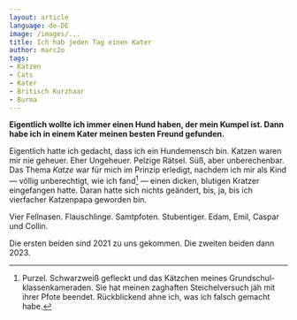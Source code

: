 ```yaml
---
layout: article
language: de-DE
image: /images/...
title: Ich hab jeden Tag einen Kater
author: marc2o
tags:
- Katzen
- Cats
- Kater
- Britisch Kurzhaar
- Burma
---
```


**Eigentlich wollte ich immer einen Hund haben, der mein Kumpel ist. Dann habe ich in einem Kater meinen besten Freund gefunden.**

Eigentlich hatte ich gedacht, dass ich ein Hundemensch bin. Katzen waren mir nie geheuer. Eher Ungeheuer. Pelzige Rätsel. Süß, aber unberechenbar. Das Thema _Katze_ war für mich im Prinzip erledigt, nachdem ich mir als Kind — völlig unberechtigt, wie ich fand[^1] — einen dicken, blutigen Kratzer eingefangen hatte. Daran hatte sich nichts geändert, bis, ja, bis ich vierfacher Katzenpapa geworden bin.

<!--more-->

Vier Fellnasen. Flauschlinge. Samtpfoten. Stubentiger. Edam, Emil, Caspar und Collin.

Die ersten beiden sind 2021 zu uns gekommen. Die zweiten beiden dann 2023.

[^1]: Purzel. Schwarzweiß gefleckt und das Kätzchen meines Grundschul&shy;klassen&shy;kameraden. Sie hat meinen zaghaften Steichelversuch jäh mit ihrer Pfote beendet. Rückblickend ahne ich, was ich falsch gemacht habe.